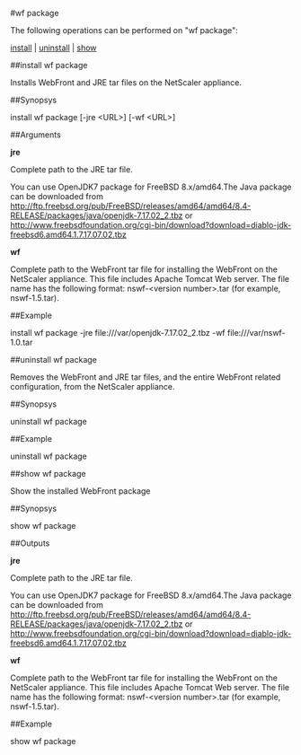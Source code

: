 #wf package

The following operations can be performed on "wf package":


[install](#install-wf-package) | [uninstall](#uninstall-wf-package) | [show](#show-wf-package)

##install wf package

Installs WebFront and JRE tar files on the NetScaler appliance.


##Synopsys

install wf package [-jre &lt;URL>] [-wf &lt;URL>]


##Arguments

<b>jre</b>
Complete path to the JRE tar file. 
You can use OpenJDK7 package for FreeBSD 8.x/amd64.The Java package can be downloaded from http://ftp.freebsd.org/pub/FreeBSD/releases/amd64/amd64/8.4-RELEASE/packages/java/openjdk-7.17.02_2.tbz or http://www.freebsdfoundation.org/cgi-bin/download?download=diablo-jdk-freebsd6.amd64.1.7.17.07.02.tbz

<b>wf</b>
Complete path to the WebFront tar file for installing the WebFront on the NetScaler appliance. This file includes Apache Tomcat Web server. The file name has the following format: nswf-&lt;version number&gt;.tar (for example, nswf-1.5.tar).



##Example

install wf package -jre file:///var/openjdk-7.17.02_2.tbz -wf file:///var/nswf-1.0.tar 

##uninstall wf package

Removes the WebFront and JRE tar files, and the entire WebFront related configuration, from the NetScaler appliance.


##Synopsys

uninstall wf package


##Example

uninstall wf package

##show wf package

Show the installed WebFront package


##Synopsys

show wf package


##Outputs

<b>jre</b>
Complete path to the JRE tar file. 
You can use OpenJDK7 package for FreeBSD 8.x/amd64.The Java package can be downloaded from http://ftp.freebsd.org/pub/FreeBSD/releases/amd64/amd64/8.4-RELEASE/packages/java/openjdk-7.17.02_2.tbz or http://www.freebsdfoundation.org/cgi-bin/download?download=diablo-jdk-freebsd6.amd64.1.7.17.07.02.tbz

<b>wf</b>
Complete path to the WebFront tar file for installing the WebFront on the NetScaler appliance. This file includes Apache Tomcat Web server. The file name has the following format: nswf-&lt;version number>.tar (for example, nswf-1.5.tar).



##Example

show wf package

